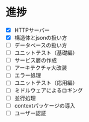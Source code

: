 # 進捗


- [x] HTTPサーバー
- [x] 構造体とjsonの扱い方
- [ ] データベースの扱い方
- [ ] ユニットテスト（基礎編）
- [ ] サービス層の作成
- [ ] アーキテクチャ大改装
- [ ] エラー処理
- [ ] ユニットテスト（応用編）
- [ ] ミドルウェアによるロギング
- [ ] 並行処理
- [ ] contextパッケージの導入
- [ ] ユーザー認証